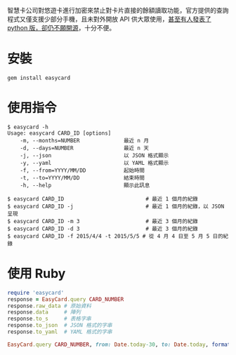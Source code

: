 智慧卡公司對悠遊卡進行加密來禁止對卡片直接的餘額讀取功能，官方提供的查詢程式又僅支援少部分手機，且未對外開放 API 供大眾使用，[甚至有人發表了 python 版，卻仍不願開源](https://github.com/x43x61x69/Easy-Card)，十分不便。

# 安裝

```
gem install easycard
```

# 使用指令

```
$ easycard -h
Usage: easycard CARD_ID [options]
    -m, --months=NUMBER              最近 n 月
    -d, --days=NUMBER                最近 n 天
    -j, --json                       以 JSON 格式顯示
    -y, --yaml                       以 YAML 格式顯示
    -f, --from=YYYY/MM/DD            起始時間
    -t, --to=YYYY/MM/DD              結束時間
    -h, --help                       顯示此訊息
```

```
$ easycard CARD_ID                          # 最近 1 個月的紀錄
$ easycard CARD_ID -j                       # 最近 1 個月的紀錄，以 JSON 呈現
$ easycard CARD_ID -m 3                     # 最近 3 個月的紀錄
$ easycard CARD_ID -d 3                     # 最近 3 個月的紀錄
$ easycard CARD_ID -f 2015/4/4 -t 2015/5/5 # 從 4 月 4 日至 5 月 5 日的紀錄
```

# 使用 Ruby

```ruby
require 'easycard'
response = EasyCard.query CARD_NUMBER
response.raw_data # 原始資料
response.data     # 陣列
response.to_s     # 表格字串
response.to_json  # JSON 格式的字串
response.to_yaml  # YAML 格式的字串

EasyCard.query CARD_NUMBER, from: Date.today-30, to: Date.today, format: :json
```